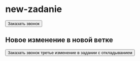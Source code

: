 # new-zadanie
<div>
        <a href="tel:+79215832388000"></a>
        <button>Заказать звонок</button>
        <h2>Новое изменение в новой ветке</h2>
        <button>Заказать звонок третье изменение в задании с откладыванием</button>
    </div>